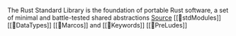 The Rust Standard Library is the foundation of portable Rust software, a set of minimal and battle-tested shared abstractions
[Source](https://doc.rust-lang.org/std/index.html)
[[🦀stdModules]] 
[[🦀DataTypes]]
[[🦀Marcos]] and [[🦀Keywords]]
[[🦀PreLudes]]
